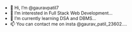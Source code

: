 - 👋 Hi, I’m @gauravpatil7
- 👀 I’m interested in Full Stack Web Development...
- 🌱 I’m currently learning DSA and DBMS...
- 📫 You can contact me on insta @gaurav_patil_23602....

<!---
gauravpatil7/gauravpatil7 is a ✨ special ✨ repository because its `README.md` (this file) appears on your GitHub profile.
You can click the Preview link to take a look at your changes.
--->
